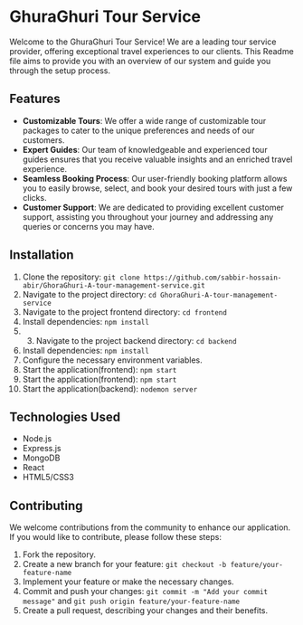# GhuraGhuri Tour Service

Welcome to the GhuraGhuri Tour Service! We are a leading tour service provider, offering exceptional travel experiences to our clients. This Readme file aims to provide you with an overview of our system and guide you through the setup process.

## Features

- **Customizable Tours**: We offer a wide range of customizable tour packages to cater to the unique preferences and needs of our customers.
- **Expert Guides**: Our team of knowledgeable and experienced tour guides ensures that you receive valuable insights and an enriched travel experience.
- **Seamless Booking Process**: Our user-friendly booking platform allows you to easily browse, select, and book your desired tours with just a few clicks.
- **Customer Support**: We are dedicated to providing excellent customer support, assisting you throughout your journey and addressing any queries or concerns you may have.

## Installation

1. Clone the repository: `git clone https://github.com/sabbir-hossain-abir/GhoraGhuri-A-tour-management-service.git`
2. Navigate to the project directory: `cd GhoraGhuri-A-tour-management-service`
3. Navigate to the project frontend directory: `cd frontend`
4. Install dependencies: `npm install`
5. 3. Navigate to the project backend directory: `cd backend`
6. Install dependencies: `npm install`
7. Configure the necessary environment variables.
8. Start the application(frontend): `npm start`
9. Start the application(frontend): `npm start`
10. Start the application(backend): `nodemon server`

## Technologies Used

- Node.js
- Express.js
- MongoDB
- React
- HTML5/CSS3

## Contributing

We welcome contributions from the community to enhance our application. If you would like to contribute, please follow these steps:

1. Fork the repository.
2. Create a new branch for your feature: `git checkout -b feature/your-feature-name`
3. Implement your feature or make the necessary changes.
4. Commit and push your changes: `git commit -m "Add your commit message"` and `git push origin feature/your-feature-name`
5. Create a pull request, describing your changes and their benefits.
 

 

